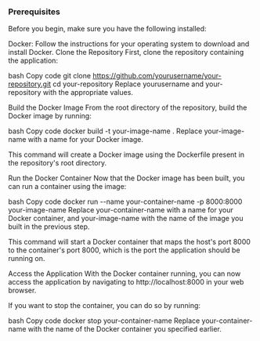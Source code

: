 ### Prerequisites
Before you begin, make sure you have the following installed:

Docker: Follow the instructions for your operating system to download and install Docker.
Clone the Repository
First, clone the repository containing the application:

bash
Copy code
git clone https://github.com/yourusername/your-repository.git
cd your-repository
Replace yourusername and your-repository with the appropriate values.

Build the Docker Image
From the root directory of the repository, build the Docker image by running:

bash
Copy code
docker build -t your-image-name .
Replace your-image-name with a name for your Docker image.

This command will create a Docker image using the Dockerfile present in the repository's root directory.

Run the Docker Container
Now that the Docker image has been built, you can run a container using the image:

bash
Copy code
docker run --name your-container-name -p 8000:8000 your-image-name
Replace your-container-name with a name for your Docker container, and your-image-name with the name of the image you built in the previous step.

This command will start a Docker container that maps the host's port 8000 to the container's port 8000, which is the port the application should be running on.

Access the Application
With the Docker container running, you can now access the application by navigating to http://localhost:8000 in your web browser.

If you want to stop the container, you can do so by running:

bash
Copy code
docker stop your-container-name
Replace your-container-name with the name of the Docker container you specified earlier.